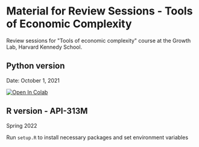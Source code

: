 # Material for Review Sessions - Tools of Economic Complexity

Review sessions for "Tools of economic complexity" course at the Growth Lab, Harvard Kennedy School.

## Python version

Date: October 1, 2021

[![Open In Colab](https://colab.research.google.com/assets/colab-badge.svg)](http://colab.research.google.com/github/shreyasgm/gl_complexity_review/)

## R version - API-313M

Spring 2022

Run `setup.R` to install necessary packages and set environment variables